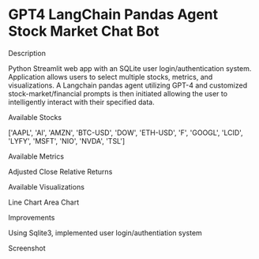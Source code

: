 # GPT4 LangChain Pandas Agent Stock Market Chat Bot

Description

Python Streamlit web app with an SQLite user login/authentication system. Application allows users to select multiple stocks, metrics, and visualizations. A Langchain pandas agent utilizing GPT-4 and customized stock-market/financial prompts is then initiated allowing the user to intelligently interact with their specified data.

Available Stocks

['AAPL', 'AI', 'AMZN', 'BTC-USD', 'DOW', 'ETH-USD', 'F', 'GOOGL', 'LCID', 'LYFY', 'MSFT', 'NIO', 'NVDA', 'TSL']

Available Metrics

Adjusted Close
Relative Returns

Available Visualizations

Line Chart
Area Chart

Improvements

Using Sqlite3, implemented user login/authentiation system

Screenshot


